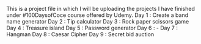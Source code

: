 This is a project file in which I will be uploading the projects I have finished under #100DaysofCoce course offered by Udemy.
Day 1 : Create a band name generator
Day 2 : Tip calculator
Day 3 : Rock paper scissors game
Day 4 : Treasure island
Day 5 : Password generator
Day 6 : -
Day 7 : Hangman
Day 8 : Caesar Cipher
Day 9 : Secret bid auction
